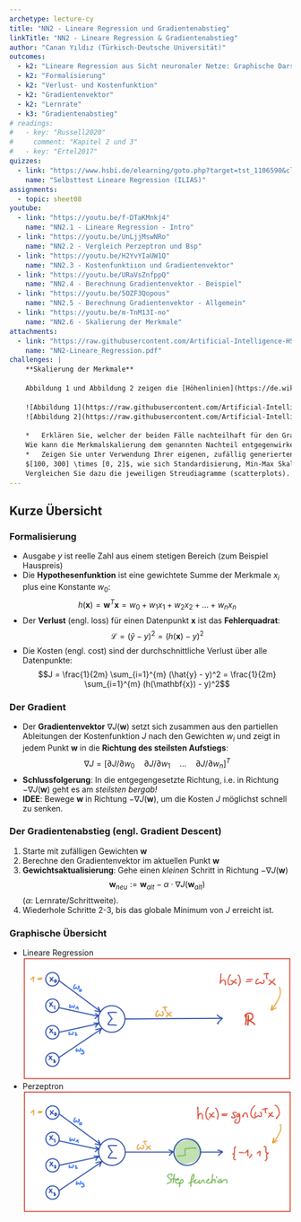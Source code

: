```yaml
---
archetype: lecture-cy
title: "NN2 - Lineare Regression und Gradientenabstieg"
linkTitle: "NN2 - Lineare Regression & Gradientenabstieg"
author: "Canan Yıldız (Türkisch-Deutsche Universität)"
outcomes:
  - k2: "Lineare Regression aus Sicht neuronaler Netze: Graphische Darstellung, Vergleich mit Perzeptron"
  - k2: "Formalisierung"
  - k2: "Verlust- und Kostenfunktion"
  - k2: "Gradientenvektor"
  - k2: "Lernrate"
  - k3: "Gradientenabstieg"
# readings:
#   - key: "Russell2020"
#     comment: "Kapitel 2 und 3"
#   - key: "Ertel2017"
quizzes:
  - link: "https://www.hsbi.de/elearning/goto.php?target=tst_1106590&client_id=FH-Bielefeld"
    name: "Selbsttest Lineare Regression (ILIAS)"
assignments:
  - topic: sheet08
youtube:
  - link: "https://youtu.be/f-DTaKMnkj4"
    name: "NN2.1 - Lineare Regression - Intro"
  - link: "https://youtu.be/UnLjjMswNRo"
    name: "NN2.2 - Vergleich Perzeptron und Bsp"
  - link: "https://youtu.be/H2YvYIaUW1Q"
    name: "NN2.3 - Kostenfunktiıon und Gradientenvektor"
  - link: "https://youtu.be/URaVsZnfppQ"
    name: "NN2.4 - Berechnung Gradientenvektor - Beispiel"
  - link: "https://youtu.be/5OZF3Qopous"
    name: "NN2.5 - Berechnung Gradientenvektor - Allgemein"
  - link: "https://youtu.be/m-TnM13I-no"
    name: "NN2.6 - Skalierung der Merkmale"
attachments:
  - link: "https://raw.githubusercontent.com/Artificial-Intelligence-HSBI-TDU/KI-Vorlesung/master/lecture/nn/files/NN2-Lineare_Regression.pdf"
    name: "NN2-Lineare_Regression.pdf"
challenges: |
    **Skalierung der Merkmale**

    Abbildung 1 und Abbildung 2 zeigen die [Höhenlinien](https://de.wikipedia.org/wiki/H%C3%B6henlinie) ([Contour Lines](https://en.wikipedia.org/wiki/Contour_line)) von zwei Kostenfunktionen.

    ![Abbildung 1](https://raw.githubusercontent.com/Artificial-Intelligence-HSBI-TDU/KI-Vorlesung/master/lecture/nn/images/contour_plot_a.png){width="40%"}
    ![Abbildung 2](https://raw.githubusercontent.com/Artificial-Intelligence-HSBI-TDU/KI-Vorlesung/master/lecture/nn/images/contour_plot_b.png){width="40%"}

    *   Erklären Sie, welcher der beiden Fälle nachteilhaft für den Gradientenabstieg Algorithmus ist. Wo liegt der Nachteil?
    Wie kann die Merkmalskalierung dem genannten Nachteil entgegenwirken?
    *   Zeigen Sie unter Verwendung Ihrer eigenen, zufällig generierten Datenpunkte aus dem Bereich
    $[100, 300] \times [0, 2]$, wie sich Standardisierung, Min-Max Skalierung und Normalisierung auf die Daten auswirken.
    Vergleichen Sie dazu die jeweiligen Streudiagramme (scatterplots). Sie können hierzu das folgende [**Jupyter Notebook**](https://github.com/Artificial-Intelligence-HSBI-TDU/KI-Vorlesung/blob/master/lecture/nn/files/Feature_Scaling_Starter.ipynb) als Startpunkt benutzen.
---
```



## Kurze Übersicht

### Formalisierung
*   Ausgabe $y$ ist reelle Zahl aus einem stetigen Bereich (zum Beispiel Hauspreis)
*   Die **Hypothesenfunktion** ist eine gewichtete Summe der Merkmale $x_i$ plus eine Konstante $w_0$:
    $$h(\mathbf{x}) = \mathbf{w}^T\mathbf{x} = w_0 + w_1x_1 + w_2x_2 + \ldots + w_nx_n$$
*   Der **Verlust** (engl. loss) für einen Datenpunkt $\mathbf{x}$ ist das **Fehlerquadrat**:
    $$\mathcal{L} = (\hat{y} - y)^2 = (h(\mathbf{x}) - y)^2$$
*   Die Kosten (engl. cost) sind der durchschnittliche Verlust über alle Datenpunkte:
    $$J = \frac{1}{2m} \sum_{i=1}^{m} (\hat{y} - y)^2 = \frac{1}{2m} \sum_{i=1}^{m} (h(\mathbf{x}) - y)^2$$


### Der Gradient
*   Der **Gradientenvektor** $\nabla J(\mathbf{w})$ setzt sich zusammen aus den partiellen Ableitungen der Kostenfunktion $J$ nach den Gewichten $w_i$ und zeigt in jedem Punkt $\mathbf{w}$ in die **Richtung des steilsten Aufstiegs**:
    $$\nabla J = [ \partial J / \partial w_0
    \quad \partial J / \partial w_1 \quad \ldots
    \quad \partial J / \partial w_n]^T$$
*   **Schlussfolgerung**: In die entgegengesetzte Richtung, i.e. in Richtung $-\nabla J(\mathbf{w})$ geht es am *steilsten bergab!*
*   **IDEE**: Bewege $\mathbf{w}$ in Richtung $-\nabla J(\mathbf{w})$, um die Kosten $J$ möglichst schnell zu senken.


### Der Gradientenabstieg (engl. Gradient Descent)
1.   Starte mit zufälligen Gewichten $\mathbf{w}$
2.   Berechne den Gradientenvektor im aktuellen Punkt $\mathbf{w}$
3.   **Gewichtsaktualisierung**: Gehe einen *kleinen* Schritt in Richtung $-\nabla J(\mathbf{w})$
    $$\mathbf{w} _{neu} := \mathbf{w} _{alt} - \alpha \cdot \nabla J(\mathbf{w} _{alt})$$
    ($\alpha$: Lernrate/Schrittweite).
4.  Wiederhole Schritte 2-3, bis das globale Minimum von $J$ erreicht ist.


### Graphische Übersicht
*   Lineare Regression
    ![](images/lin_reg_nn.png)
*   Perzeptron
    ![](images/perzeptron_nn.png)
